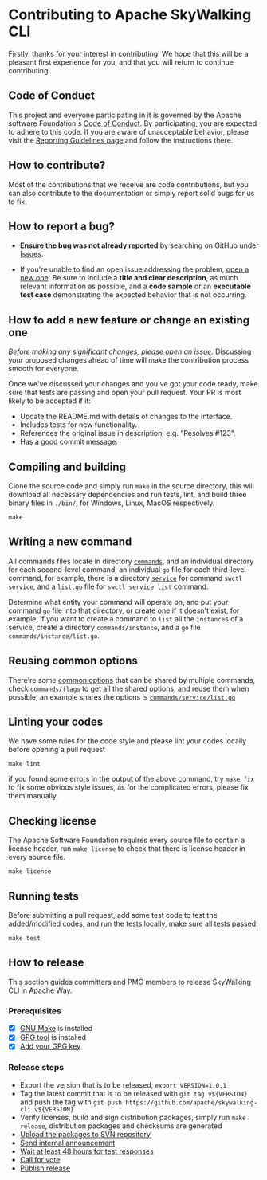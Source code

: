 # Contributing to Apache SkyWalking CLI

Firstly, thanks for your interest in contributing! We hope that this will be a pleasant first experience for you, and
that you will return to continue contributing.

## Code of Conduct

This project and everyone participating in it is governed by the Apache software
Foundation's [Code of Conduct](http://www.apache.org/foundation/policies/conduct.html). By participating, you are
expected to adhere to this code. If you are aware of unacceptable behavior, please visit the
[Reporting Guidelines page](http://www.apache.org/foundation/policies/conduct.html#reporting-guidelines)
and follow the instructions there.

## How to contribute?

Most of the contributions that we receive are code contributions, but you can also contribute to the documentation or
simply report solid bugs for us to fix.

## How to report a bug?

* **Ensure the bug was not already reported** by searching on GitHub
  under [Issues](https://github.com/apache/skywalking/issues).

* If you're unable to find an open issue addressing the
  problem, [open a new one](https://github.com/apache/skywalking/issues/new). Be sure to include a **title and clear
  description**, as much relevant information as possible, and a **code sample** or an **executable test case**
  demonstrating the expected behavior that is not occurring.

## How to add a new feature or change an existing one

_Before making any significant changes, please [open an issue](https://github.com/apache/skywalking/issues)._
Discussing your proposed changes ahead of time will make the contribution process smooth for everyone.

Once we've discussed your changes and you've got your code ready, make sure that tests are passing and open your pull
request. Your PR is most likely to be accepted if it:

* Update the README.md with details of changes to the interface.
* Includes tests for new functionality.
* References the original issue in description, e.g. "Resolves #123".
* Has a [good commit message](http://tbaggery.com/2008/04/19/a-note-about-git-commit-messages.html).

## Compiling and building

Clone the source code and simply run `make` in the source directory, this will download all necessary dependencies and
run tests, lint, and build three binary files in `./bin/`, for Windows, Linux, MacOS respectively.

```shell
make
```

## Writing a new command

All commands files locate in directory [`commands`](internal/commands), and an individual directory for each
second-level command, an individual `go` file for each third-level command, for example, there is a
directory [`service`](internal/commands/service) for command `swctl service`, and
a [`list.go`](internal/commands/service/list.go) file for `swctl service list` command.

Determine what entity your command will operate on, and put your command `go` file into that directory, or create one if
it doesn't exist, for example, if you want to create a command to `list` all the `instance`s of a service, create a
directory `commands/instance`, and a `go` file `commands/instance/list.go`.

## Reusing common options

There're some [common options](#common-options) that can be shared by multiple commands,
check [`commands/flags`](internal/flags)
to get all the shared options, and reuse them when possible, an example shares the options
is [`commands/service/list.go`](internal/commands/service/list.go#L35)

## Linting your codes

We have some rules for the code style and please lint your codes locally before opening a pull request

```shell
make lint
```

if you found some errors in the output of the above command, try `make fix` to fix some obvious style issues, as for the
complicated errors, please fix them manually.

## Checking license

The Apache Software Foundation requires every source file to contain a license header, run `make license` to check that
there is license header in every source file.

```shell
make license
``` 

## Running tests

Before submitting a pull request, add some test code to test the added/modified codes, and run the tests locally, make
sure all tests passed.

```shell
make test
```

## How to release

This section guides committers and PMC members to release SkyWalking CLI in Apache Way.

### Prerequisites

- [x] [GNU Make](https://www.gnu.org/software/make/manual/make.html) is installed
- [x] [GPG tool](https://gpgtools.org) is installed
- [x] [Add your GPG key](docs/How-to-release.md#add-your-gpg-public-key)

### Release steps

- Export the version that is to be released, `export VERSION=1.0.1 `
- Tag the latest commit that is to be released with `git tag v${VERSION}` and push the tag
  with `git push https://github.com/apache/skywalking-cli v${VERSION}`
- Verify licenses, build and sign distribution packages, simply run `make release`, distribution packages and checksums
  are generated
- [Upload the packages to SVN repository](docs/How-to-release.md#upload-to-apache-svn)
- [Send internal announcement](docs/How-to-release.md#make-the-internal-announcements)
- [Wait at least 48 hours for test responses](docs/How-to-release.md#wait-at-least-48-hours-for-test-responses)
- [Call for vote](docs/How-to-release.md#call-a-vote-in-dev)
- [Publish release](docs/How-to-release.md#publish-release)
